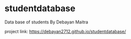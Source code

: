 # studentdatabase
Data base of students By Debayan Maitra

project link:
https://debayan2712.github.io/studentdatabase/

